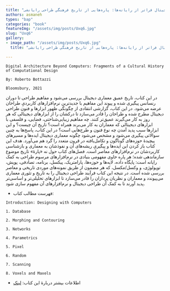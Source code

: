 ```yaml
--- 
title: "کتاب تازه: «معماری دیجیتال فراتر از رایانه‌ها: پاره‌هایی از تاریخ فرهنگیِ طراحی رایانشی»" 
authors: asmaneh 
types: "bap" 
categories: "book" 
featureImg: "/assets/img/posts/Uxq6.jpg" 
slug: "Uxq6" 
gallery: 
- image_path: "/assets/img/posts/Uxq6.jpg" 
  title: "کتاب تازه: «معماری دیجیتال فراتر از رایانه‌ها: پاره‌هایی از تاریخ فرهنگیِ طراحی رایانشی»" 
 
--- 
```

`Digital Architecture Beyond Computers: Fragments of a Cultural History of Computational Design`

`By: Roberto Bottazzi`

`Bloomsbury, 2021`

در این کتاب، تاریخ عمیق معماری دیجیتال بررسی می‌شود و مفاهیم طراحی تا دوران رنسانس پیگیری شده و پیوند این مفاهیم با جدیدترین نرم‌افزارهای کاربردیِ طراحان عرضه می‌شود. در این کتاب، گزارشی انتقادی از چگونگی ظهور ابزارها و فنون طراحی دیجیتال مطرح شده و طراحان را قادر می‌سازد تا درکشان را از ابزارهای دیجیتالی که هر روز به کار می‌گیرند عمیق‌تر کنند.
چه مفاهیم زیبایی‌شناختی، فضایی، و فلسفی با ابزارهای دیجیتالی که معماران به کار می‌برند همراه است؟ تاریخ آن چیست؟ و این ابزارها سبب پدید آمدن چه نوع فنون و طرح‌هایی است؟ در این کتاب، پاسخ‌ها به چنین سوالاتی پیگیری می‌شود و مشخص می‌شود چگونه معماری دیجیتال ایده‌ها و مسیرهای پیچیدۀ حوزه‌های گوناگون و تکامل‌یافته در قرون متعدد را گرد هم می‌آورد. هدف این کتاب باز کردن این ایده‌ها و پیگیریِ ریشه‌های آن و نفوذشان به معماری و بازشناسی کاربردشان در نرم‌افزارهای معاصر است.
فصل‌های کتاب حول نه «پارۀ» تاریخ موضوع سازماندهی شده؛ هر پاره حاوی مفهومی بنیادی در نرم‌افزارهای مرسوم طراحی به کمک رایانه است: پایگاه داده، لایه‌ها و حوزه‌ها، پارامتریک، پیکسل، برنامه، تصادفی، پویش، توپولوژی، و وکسل/مکسل، که هر مضمون از طریق نمونه‌های موردی تاریخی و معاصر بررسی شده است. در نتیجه این کتاب فرآیند طراحی دیجیتال را به تاریخ و تئوری معماری می‌پیوندد و معماران و نظریان پردازان را قادر می‌سازد تا ابزارهای تحلیلی‌تر و اساسی‌تر پدید آورند تا به کمک آن طراحی دیجیتال و نرم‌افزارهای آن مفهوم سازی شود.


-  فهرست مطالب کتاب:


`Introduction: Designing with Computers`

`1. Database`

`2. Morphing and Contouring`

`3. Networks`

`4. Parametrics`

`5. Pixel`

`6. Random`

`7. Scanning`

`8. Voxels and Maxels`


- اطلاعات بیشتر دربارۀ این کتاب: [لینک](https://www.bloomsbury.com/uk/digital-architecture-beyond-computers-9781474258128/)

